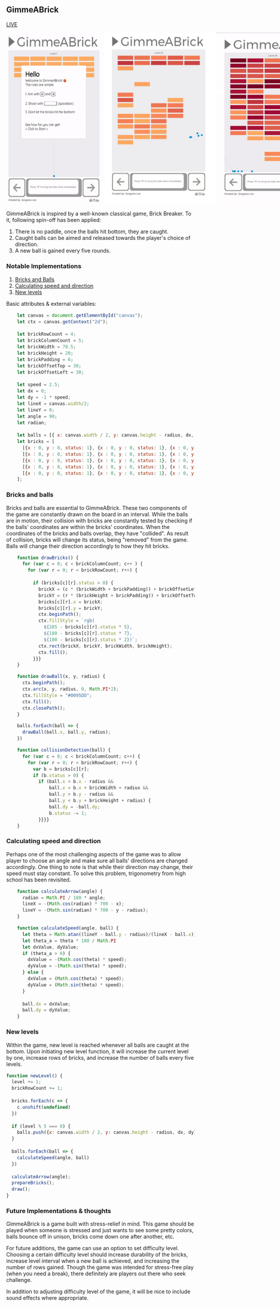 ## GimmeABrick
[LIVE](http://sangwlee.com/GimmeABrick/)

<div style="display: flex; justify-content: space-between;">
<img src="./images/gamestart.gif" width="260">
<img src="./images/manyballs.gif" width="300">
<img src="./images/gameover.gif" width="300">
</div>

GimmeABrick is inspired by a well-known classical game, Brick Breaker. To it, following spin-off has been applied:

1. There is no paddle, once the balls hit bottom, they are caught.
2. Caught balls can be aimed and released towards the player's choice of direction.
3. A new ball is gained every five rounds.

### Notable Implementations

  1. [Bricks and Balls](#bricks-and-balls)
  2. [Calculating speed and direction](#calculating-speed-and-direction)
  3. [New levels](#new-levels)

Basic attributes & external variables:

  ```javascript
      let canvas = document.getElementById("canvas");
      let ctx = canvas.getContext("2d");

      let brickRowCount = 4;
      let brickColumnCount = 5;
      let brickWidth = 79.5;
      let brickHeight = 20;
      let brickPadding = 6;
      let brickOffsetTop = 30;
      let brickOffsetLeft = 30;

      let speed = 2.5;
      let dx = 0;
      let dy = -1 * speed;
      let lineX = canvas.width/2;
      let lineY = 0;
      let angle = 90;
      let radian;

      let balls = [{ x: canvas.width / 2, y: canvas.height - radius, dx, dy }];
      let bricks = [
        [{x : 0, y : 0, status: 1}, {x : 0, y : 0, status: 1}, {x : 0, y : 0, status: 1}, {x : 0, y : 0, status: 1}],
        [{x : 0, y : 0, status: 1}, {x : 0, y : 0, status: 1}, {x : 0, y : 0, status: 1}, {x : 0, y : 0, status: 1}],
        [{x : 0, y : 0, status: 1}, {x : 0, y : 0, status: 1}, {x : 0, y : 0, status: 1}, {x : 0, y : 0, status: 1}],
        [{x : 0, y : 0, status: 1}, {x : 0, y : 0, status: 1}, {x : 0, y : 0, status: 1}, {x : 0, y : 0, status: 1}],
        [{x : 0, y : 0, status: 1}, {x : 0, y : 0, status: 1}, {x : 0, y : 0, status: 1}, {x : 0, y : 0, status: 1}],
      ];
  ```

### Bricks and balls

Bricks and balls are essential to GimmeABrick. These two components of the game are constantly drawn on the board in an interval.
While the balls are in motion, their collision with bricks are constantly tested by checking if the balls' coordinates are within the bricks' coordinates.
When the coordinates of the bricks and balls overlap, they have "collided". As result of collision, bricks will change its status, being "removed" from the game. Balls will change their direction accordingly to how they hit bricks.

```javascript
    function drawBricks() {
      for (var c = 0; c < brickColumnCount; c++ ) {
        for (var r = 0; r < brickRowCount; r++) {

          if (bricks[c][r].status > 0) {
            brickX = (c * (brickWidth + brickPadding)) + brickOffsetLeft;
            brickY = (r * (brickHeight + brickPadding)) + brickOffsetTop;
            bricks[c][r].x = brickX;
            bricks[c][r].y = brickY;
            ctx.beginPath();
            ctx.fillStyle = `rgb(
              ${285 - bricks[c][r].status * 5},
              ${180 - bricks[c][r].status * 7},
              ${100 - bricks[c][r].status * 2})`;
            ctx.rect(brickX, brickY, brickWidth, brickHeight);
            ctx.fill();
          }}}
    }
```

```javascript
    function drawBall(x, y, radius) {
      ctx.beginPath();
      ctx.arc(x, y, radius, 0, Math.PI*2);
      ctx.fillStyle = "#0095DD";
      ctx.fill();
      ctx.closePath();
    }
```

```javascript
    balls.forEach(ball => {
      drawBall(ball.x, ball.y, radius);
    })
```

```javascript
    function collisionDetection(ball) {
      for (var c = 0; c < brickColumnCount; c++) {
        for (var r = 0; r < brickRowCount; r++) {
          var b = bricks[c][r];
          if (b.status > 0) {
            if (ball.x > b.x - radius &&
                ball.x < b.x + brickWidth + radius &&
                ball.y > b.y - radius &&
                ball.y < b.y + brickHeight + radius) {
                ball.dy = -ball.dy;
                b.status -= 1;
            }}}}
    }
```
### Calculating speed and direction

Perhaps one of the most challenging aspects of the game was to allow player to choose an angle and make sure all balls' directions are changed accordingly. One thing to note is that while their direction may change, their speed must stay constant. To solve this problem, trigonometry from high school has been revisited.

```javascript
    function calculateArrow(angle) {
      radian = Math.PI / 180 * angle;
      lineX = -(Math.cos(radian) * 700 - x);
      lineY = -(Math.sin(radian) * 700 - y - radius);
    }
```

```javascript
    function calculateSpeed(angle, ball) {
      let theta = Math.atan((lineY - ball.y - radius)/(lineX - ball.x))
      let theta_a = theta * 180 / Math.PI
      let dxValue, dyValue;
      if (theta_a > 0) {
        dxValue = -(Math.cos(theta) * speed);
        dyValue = -(Math.sin(theta) * speed);
      } else {
        dxValue = (Math.cos(theta) * speed);
        dyValue = (Math.sin(theta) * speed);
      }

      ball.dx = dxValue;
      ball.dy = dyValue;
    }
```
### New levels

Within the game, new level is reached whenever all balls are caught at the bottom. Upon initiating new level function, it will increase the current level by one, increase rows of bricks, and increase the number of balls every five levels.

```javascript
function newLevel() {
  level += 1;
  brickRowCount += 1;

  bricks.forEach(c => {
    c.unshift(undefined)
  })

  if (level % 5 === 0) {
    balls.push({x: canvas.width / 2, y: canvas.height - radius, dx, dy})
  }

  balls.forEach(ball => {
    calculateSpeed(angle, ball)
  })

  calculateArrow(angle);
  prepareBricks();
  draw();
}
```

### Future Implementations & thoughts
GimmeABrick is a game built with stress-relief in mind. This game should be played when someone is stressed and just wants to see some pretty colors, balls bounce off in unison, bricks come down one after another, etc.

For future additions, the game can use an option to set difficulty level. Choosing a certain difficulty level should increase durability of the bricks, increase level interval when a new ball is achieved, and increasing the number of rows gained. Though the game was intended for stress-free play (when you need a break), there definitely are players out there who seek challenge.

In addition to adjusting difficulty level of the game, it will be nice to include sound effects where appropriate.
